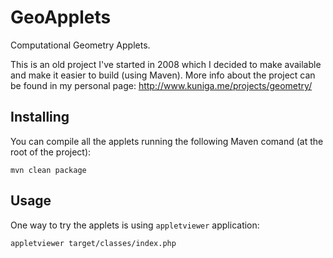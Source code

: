 GeoApplets
==========

Computational Geometry Applets.

This is an old project I've started in 2008 which I decided to make available and make it easier to build (using Maven). 
More info about the project can be found in my personal page: http://www.kuniga.me/projects/geometry/

## Installing

You can compile all the applets running the following Maven comand (at the root of the project):

`mvn clean package`

## Usage

One way to try the applets is using `appletviewer` application:

`appletviewer target/classes/index.php`  

